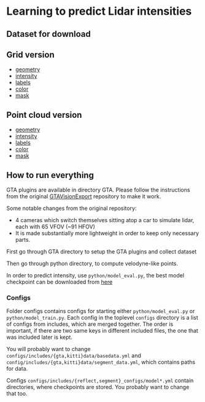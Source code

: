 # Learning  to  predict  Lidar  intensities
## Dataset for download
## Grid version
- [geometry](https://login.rci.cvut.cz/data/lidar_intensity/grid/geometry.tar.gz)
- [intensity](https://login.rci.cvut.cz/data/lidar_intensity/grid/intensity.tar.gz)
- [labels](https://login.rci.cvut.cz/data/lidar_intensity/grid/labels.tar.gz)
- [color](https://login.rci.cvut.cz/data/lidar_intensity/grid/color.tar.gz)
- [mask](https://login.rci.cvut.cz/data/lidar_intensity/grid/mask.tar.gz)


## Point cloud version
- [geometry](https://login.rci.cvut.cz/data/lidar_intensity/pcl/geometry.tar.gz)
- [intensity](https://login.rci.cvut.cz/data/lidar_intensity/pcl/intensity.tar.gz)
- [labels](https://login.rci.cvut.cz/data/lidar_intensity/pcl/labels.tar.gz)
- [color](https://login.rci.cvut.cz/data/lidar_intensity/pcl/color.tar.gz)
- [mask](https://login.rci.cvut.cz/data/lidar_intensity/pcl/mask.tar.gz)

## How to run everything

GTA plugins are available in directory GTA. Please follow the instructions from the original [GTAVisionExport](https://github.com/umautobots/GTAVisionExport) repository to make it work.

Some notable changes from the original repository:

- 4 cameras which switch themselves sitting atop a car to simulate lidar, each with 65 VFOV (~91 HFOV)
- It is made substantially more lightweight in order to keep only necessary parts.

First go through GTA directory to setup the GTA plugins and collect dataset

Then go through python directory, to compute velodyne-like points.

In order to predict intensity, use `python/model_eval.py`, the best model checkpoint can be downloaded from [here](https://login.rci.cvut.cz/data/lidar_intensity/model/best.tar)

### Configs

Folder configs contains configs for starting either `python/model_eval.py` or `python/model_train.py`. Each config in the toplevel `configs` directory is a list of configs from includes, which are merged together. The order is important, if there are two same keys in different included files, the one that was included later is kept.

You will probably want to change `configs/includes/{gta,kitti}data/basedata.yml` and `config/includes/{gta,kitti}data/segment_data.yml`, which contains paths for data.

Configs `configs/includes/{reflect,segment}_configs/model*.yml` contain directories, where checkpoints are stored. You probably want to change that too.
